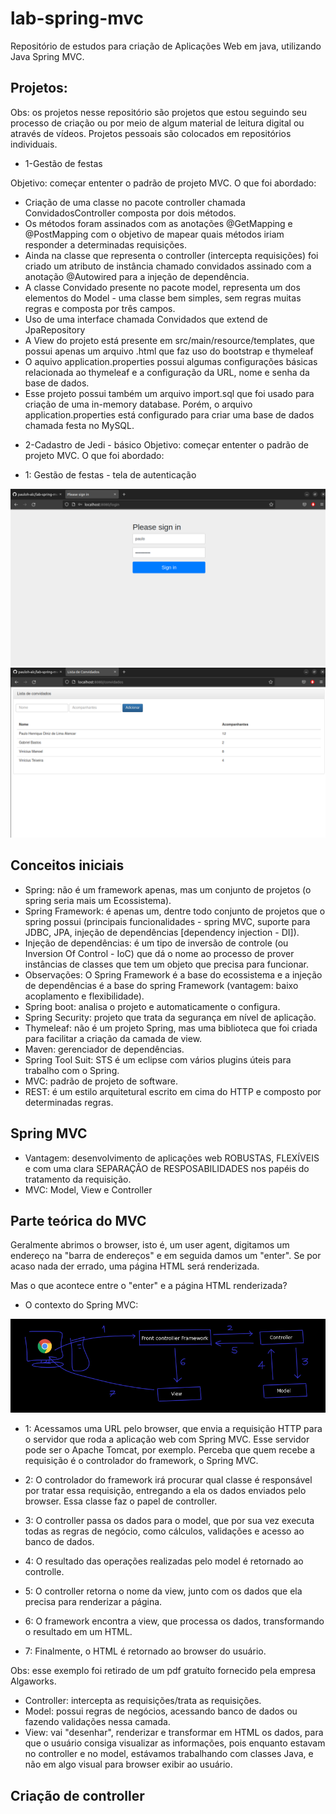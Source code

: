 # lab-spring-mvc
Repositório de estudos para criação de Aplicações Web em java, utilizando Java Spring MVC.

## Projetos:

Obs: os projetos nesse repositório são projetos que estou seguindo seu processo de criação ou por meio de algum material de leitura digital ou através de vídeos. Projetos pessoais são colocados em repositórios individuais. 

- 1-Gestão de festas

Objetivo: começar ententer o padrão de projeto MVC.
O que foi abordado: 
* Criação de uma classe no pacote controller chamada ConvidadosController composta por dois métodos.
* Os métodos foram assinados com as anotações @GetMapping e @PostMapping com o objetivo de mapear quais métodos iriam responder a determinadas requisições.
* Ainda na classe que representa o controller (intercepta requisições) foi criado um atributo de instância chamado convidados assinado com a anotação @Autowired para a injeção de dependência.
* A classe Convidado presente no pacote model, representa um dos elementos do Model - uma classe bem simples, sem regras muitas regras e composta por três campos.
* Uso de uma interface chamada Convidados que extend de JpaRepository
* A View do projeto está presente em src/main/resource/templates, que possui apenas um arquivo .html que faz uso do bootstrap e thymeleaf
* O aquivo application.properties possui algumas configurações básicas relacionada ao thymeleaf e a configuração da URL, nome e senha da base de dados.
* Esse projeto possui também um arquivo import.sql que foi usado para criação de uma in-memory database. Porém, o arquivo application.properties está configurado para criar uma base de dados chamada festa no MySQL.  

- 2-Cadastro de Jedi - básico
Objetivo: começar ententer o padrão de projeto MVC.
O que foi abordado:

- 1: Gestão de festas - tela de autenticação

![Screenshot](img/tela-autenticacao.png)
![Screenshot](img/tela-cadastro-de-convidados.png)

## Conceitos iniciais

- Spring: não é um framework apenas, mas um conjunto de projetos (o spring seria mais um Ecossistema).
- Spring Framework: é apenas um, dentre todo conjunto de projetos que o spring possui (principais funcionalidades - spring MVC, suporte para JDBC, JPA, injeção de dependências [dependency injection - DI]).
- Injeção de dependências: é um tipo de inversão de controle (ou Inversion Of Control - IoC) que dá o nome ao processo de prover instâncias de classes que tem um objeto que precisa para funcionar.
- Observações: O Spring Framework é a base do ecossistema e a injeção de dependências é a base do spring Framework (vantagem: baixo acoplamento e flexibilidade).
- Spring boot: analisa o projeto e automaticamente o configura.
- Spring Security: projeto que trata da segurança em nível de aplicação.
- Thymeleaf: não é um projeto Spring, mas uma biblioteca que foi criada para facilitar a criação da camada de view.
- Maven: gerenciador de dependências.
- Spring Tool Suit: STS é um eclipse com vários plugins úteis para trabalho com o Spring.
- MVC: padrão de projeto de software.
- REST: é um estilo arquitetural escrito em cima do HTTP e composto por determinadas regras.

## Spring MVC

- Vantagem: desenvolvimento de aplicações web ROBUSTAS, FLEXÍVEIS e com uma clara SEPARAÇÂO de RESPOSABILIDADES nos papéis do tratamento da requisição.
- MVC: Model, View e Controller

## Parte teórica do MVC

Geralmente abrimos o browser, isto é, um user agent, digitamos um endereço na "barra de endereços" e em seguida damos um "enter". Se por acaso nada der errado, uma página HTML será renderizada.

Mas o que acontece entre o "enter" e a página HTML renderizada?

- O contexto do Spring MVC:

![Screenshot](img/mvc.png)

- 1: Acessamos uma URL pelo browser, que envia a requisição HTTP para o servidor que roda a aplicação web com Spring MVC. Esse servidor pode ser o Apache Tomcat, por exemplo. Perceba que quem recebe a requisição é o controlador do framework, o Spring MVC.

- 2: O controlador do framework irá procurar qual classe é responsável por tratar essa requisição, entregando a ela os dados enviados pelo browser. Essa classe faz o papel de controller.

- 3: O controller passa os dados para o model, que por sua vez executa todas as regras de negócio, como cálculos, validações e acesso ao banco de dados.

- 4: O resultado das operações realizadas pelo model é retornado ao controlle.

- 5: O controller retorna o nome da view, junto com os dados que ela precisa para renderizar a página.

- 6: O framework encontra a view, que processa os dados, transformando o resultado em um HTML.

- 7: Finalmente, o HTML é retornado ao browser do usuário.

Obs: esse exemplo foi retirado de um pdf gratuíto fornecido pela empresa Algaworks.

- Controller: intercepta as requisições/trata as requisições.
- Model: possui regras de negócios, acessando banco de dados ou fazendo validações nessa camada.  
- View: vai "desenhar", renderizar e transformar em HTML os dados, para que o usuário consiga visualizar as informações, pois enquanto estavam no controller e no model, estávamos trabalhando com classes Java, e não em algo visual para browser exibir ao usuário.

## Criação de controller 
